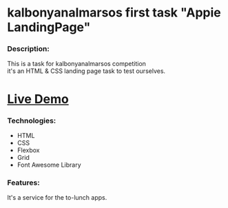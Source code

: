 # kalbonyanalmarsos first task "Appie LandingPage"

### Description:
This is a task for kalbonyanalmarsos competition <br>
it's an HTML &amp; CSS landing page task to test ourselves.

# [Live Demo](https://hassan-ghorab.github.io/Appie-App-kalbonyanalmarsos-first-task/)

### Technologies:
- HTML
- CSS
- Flexbox
- Grid
- Font Awesome Library

### Features:
It's a service for the to-lunch apps.
